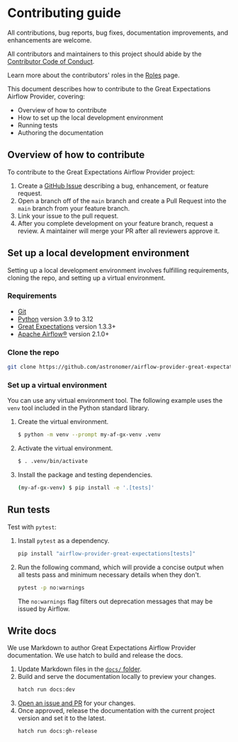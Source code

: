 # Contributing guide

All contributions, bug reports, bug fixes, documentation improvements, and enhancements are welcome.

All contributors and maintainers to this project should abide by the [Contributor Code of Conduct](/docs/contributing/code-of-conduct.md).

Learn more about the contributors' roles in the [Roles](/docs/contributing/contributor-roles.md) page.

This document describes how to contribute to the Great Expectations Airflow Provider, covering:

- Overview of how to contribute
- How to set up the local development environment
- Running tests
- Authoring the documentation

## Overview of how to contribute

To contribute to the Great Expectations Airflow Provider project:

1. Create a [GitHub Issue](https://github.com/astronomer/airflow-provider-great-expectations/issues) describing a bug, enhancement, or feature request.
2. Open a branch off of the `main` branch and create a Pull Request into the `main` branch from your feature branch.
3. Link your issue to the pull request.
4. After you complete development on your feature branch, request a review. A maintainer will merge your PR after all reviewers approve it.


## Set up a local development environment

Setting up a local development environment involves fulfilling requirements, cloning the repo, and setting up a virtual environment.

### Requirements

- [Git](https://git-scm.com/)
- [Python](https://www.python.org/) version 3.9 to 3.12
- [Great Expectations](https://docs.greatexpectations.io/docs/core/set_up_a_gx_environment/install_gx) version 1.3.3+
- [Apache Airflow®](https://airflow.apache.org/) version 2.1.0+ 

### Clone the repo

```bash
git clone https://github.com/astronomer/airflow-provider-great-expectations.git
```

### Set up a virtual environment

You can use any virtual environment tool. The following example uses the `venv` tool included in the Python standard library.

1. Create the virtual environment.
   ```bash
   $ python -m venv --prompt my-af-gx-venv .venv
   ```

2. Activate the virtual environment.
   ```bash
   $ . .venv/bin/activate
   ```

3. Install the package and testing dependencies.
   ```bash
   (my-af-gx-venv) $ pip install -e '.[tests]'
   ```

## Run tests

Test with `pytest`:

1. Install `pytest` as a dependency.
   ```bash
   pip install "airflow-provider-great-expectations[tests]"
   ```
2. Run the following command, which will provide a concise output when all tests pass and minimum necessary details when they don't.
   ```bash
   pytest -p no:warnings
   ```
   The `no:warnings` flag filters out deprecation messages that may be issued by Airflow.


## Write docs

We use Markdown to author Great Expectations Airflow Provider documentation. We use hatch to build and release the docs.

1. Update Markdown files in the [`docs/` folder](https://github.com/klavavej/airflow-provider-great-expectations/tree/docs/docs).
2. Build and serve the documentation locally to preview your changes.
   ```bash
   hatch run docs:dev
   ```
3. [Open an issue and PR](#overview-of-how-to-contribute) for your changes.
4. Once approved, release the documentation with the current project version and set it to the latest.
   ```
   hatch run docs:gh-release
   ```
